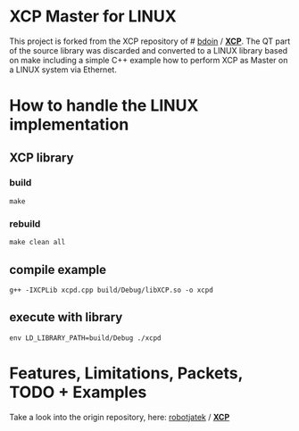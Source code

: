 # XCP Master for LINUX
This project is forked from the XCP repository of # [bdoin](https://github.com/bdoin) / **[XCP](https://github.com/bdoin/XCP)**.
The QT part of the source library was discarded and converted to a LINUX library based on make including a simple C++ example how to perform XCP as Master on a LINUX system via Ethernet.

# How to handle the LINUX implementation

## XCP library
### build
    make

### rebuild
    make clean all

## compile example
    g++ -IXCPLib xcpd.cpp build/Debug/libXCP.so -o xcpd

## execute with library
    env LD_LIBRARY_PATH=build/Debug ./xcpd


# Features, Limitations, Packets, TODO + Examples
Take a look into the origin repository, here: [robotjatek](https://github.com/robotjatek) / **[XCP](https://github.com/robotjatek/XCP)**


